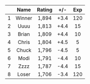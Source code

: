 | |Name|Rating|+/-|Exp|
|-|:--:|:----:|:-:|:-:|
|1|Winner|1,894|+3.4|120|
|2|Uuuu|1,813|+4.4|15|
|3|Brian|1,809|+4.4|10|
|4|Chris|1,804|+4.5|5|
|5|Chuck|1,796|-4.5|5|
|6|Modi|1,791|-4.4|10|
|7|Zzzz|1,787|-4.4|15|
|8|Loser|1,706|-3.4|120|
